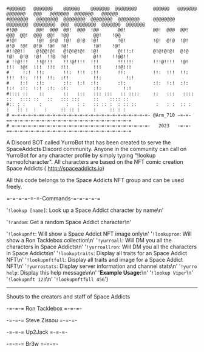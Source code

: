 ```

#@@@@@@   @@@@@@@    @@@@@@    @@@@@@@  @@@@@@@@      @@@@@@   @@@@@@@   @@@@@@@   @@@   @@@@@@@  @@@@@@@   @@@@@@
#@@@@@@@   @@@@@@@@  @@@@@@@@  @@@@@@@@  @@@@@@@@     @@@@@@@@  @@@@@@@@  @@@@@@@@  @@@  @@@@@@@@  @@@@@@@  @@@@@@@
#!@@       @@!  @@@  @@!  @@@  !@@       @@!          @@!  @@@  @@!  @@@  @@!  @@@  @@!  !@@         @@!    !@@
#!@!       !@!  @!@  !@!  @!@  !@!       !@!          !@!  @!@  !@!  @!@  !@!  @!@  !@!  !@!         !@!    !@!
#!!@@!!    @!@@!@!   @!@!@!@!  !@!       @!!!:!       @!@!@!@!  @!@  !@!  @!@  !@!  !!@  !@!         @!!    !!@@!!
# !!@!!!   !!@!!!    !!!@!!!!  !!!       !!!!!:       !!!@!!!!  !@!  !!!  !@!  !!!  !!!  !!!         !!!     !!@!!!
#     !:!  !!:       !!:  !!!  :!!       !!:          !!:  !!!  !!:  !!!  !!:  !!!  !!:  :!!         !!:         !:!
#    !:!   :!:       :!:  !:!  :!:       :!:          :!:  !:!  :!:  !:!  :!:  !:!  :!:  :!:         :!:        !:!
#:::: ::    ::       ::   :::   ::: :::   :: ::::     ::   :::   :::: ::   :::: ::   ::   ::: :::     ::    :::: ::
#:: : :     :         :   : :   :: :: :  : :: ::       :   : :  :: :  :   :: :  :   :     :: :: :     :     :: : :
# =-=-=-=-=-==-=-=-=-=-=-=-=-=-=-=-=-=-=-=-=-=-=-=-=- @Arm_710 -=-=-==-=-=-=-=-=-=-=-=-=-=-=-=-=-=-=-=-=-=-=-=-=-=
# =-=-=-=-=-==-=-=-=-=-=-=-=-=-=-=-=-=-=-=-=-=-=-=-=-   2023   -=-=-==-=-=-=-=-=-=-=-=-=-=-=-=-=-=-=-=-=-=-=-=-=-=

```

A Discord BOT called YurroBot that has been created to serve the SpaceAddicts Discord community. Anyone in the community can call on YurroBot for any character profile by simply typing "!lookup nameofcharacter".
All characters are based on the NFT comic creation Space Addicts ( http://spaceaddicts.io)

All this code belongs to the Space Addicts NFT group and can be used freely.

=-=-=-=-=-=-Commands-=-=-=-=-=

   '`!lookup [name]`: Look up a Space Addict character by name\n'

   '`!random`: Get a random Space Addict character\n'

   '`!lookupnft`: Will show a Space Addict NFT image only\n'
   '`!lookupron`: Will show a Ron Tacklebox collection\n'
   '`!yurroall`: Will DM you all the characters in Space Addicts\n'
   '`!yurroallron`: Will DM you all the characters in Space Addicts\n'
   '`!lookuptraits`: Display all traits for an Space Addict NFT\n'
   '`!lookupnftfull`: Display all traits and image for a Space Addict NFT\n'
   '`!yurrostats`: Display server information and channel stats\n'
   '`!yurro help`: Display this help message\n\n'
   '**Example Usage:**\n'
   '`!lookup Viper`\n'
   '`!lookupnft 123`\n'
   '`!lookupnftfull 456`')

---

Shouts to the creators and staff of Space Addicts

-=-=-= Ron Tacklebox =-=-=-

-=-=-= Steve Zissou =-=-=-

-=-=-= Up2Jack =-=-=-

-=-=-= Br3w =-=-=-
